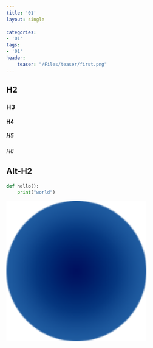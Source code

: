 ```yaml
---
title: '01'
layout: single

categories:
- '01'
tags:
- '01'
header:
    teaser: "/Files/teaser/first.png"
---
```


## H2

### H3

#### H4

##### H5

###### H6

## Alt-H2

```python
def hello():
    print("world")
```

<img src="/assets/images/logo 128.png" title="" alt="logo 512.png" width="369">
